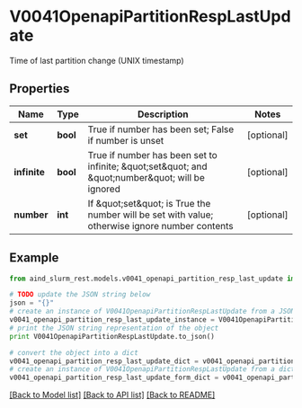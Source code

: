 # V0041OpenapiPartitionRespLastUpdate

Time of last partition change (UNIX timestamp)

## Properties

Name | Type | Description | Notes
------------ | ------------- | ------------- | -------------
**set** | **bool** | True if number has been set; False if number is unset | [optional] 
**infinite** | **bool** | True if number has been set to infinite; \&quot;set\&quot; and \&quot;number\&quot; will be ignored | [optional] 
**number** | **int** | If \&quot;set\&quot; is True the number will be set with value; otherwise ignore number contents | [optional] 

## Example

```python
from aind_slurm_rest.models.v0041_openapi_partition_resp_last_update import V0041OpenapiPartitionRespLastUpdate

# TODO update the JSON string below
json = "{}"
# create an instance of V0041OpenapiPartitionRespLastUpdate from a JSON string
v0041_openapi_partition_resp_last_update_instance = V0041OpenapiPartitionRespLastUpdate.from_json(json)
# print the JSON string representation of the object
print V0041OpenapiPartitionRespLastUpdate.to_json()

# convert the object into a dict
v0041_openapi_partition_resp_last_update_dict = v0041_openapi_partition_resp_last_update_instance.to_dict()
# create an instance of V0041OpenapiPartitionRespLastUpdate from a dict
v0041_openapi_partition_resp_last_update_form_dict = v0041_openapi_partition_resp_last_update.from_dict(v0041_openapi_partition_resp_last_update_dict)
```
[[Back to Model list]](../README.md#documentation-for-models) [[Back to API list]](../README.md#documentation-for-api-endpoints) [[Back to README]](../README.md)


